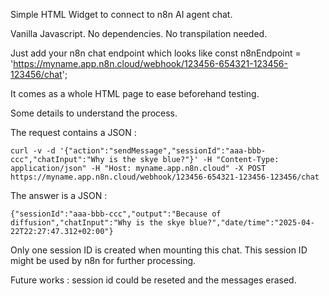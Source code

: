 Simple HTML Widget to connect to n8n AI agent chat. 

Vanilla Javascript. No dependencies. No transpilation needed.

Just add your n8n chat endpoint which looks like 
 const n8nEndpoint = 'https://myname.app.n8n.cloud/webhook/123456-654321-123456-123456/chat';

It comes as a whole HTML page to ease beforehand testing.



Some details to understand the process.

The request contains a JSON : 

    curl -v -d '{"action":"sendMessage","sessionId":"aaa-bbb-ccc","chatInput":"Why is the skye blue?"}' -H "Content-Type: application/json" -H "Host: myname.app.n8n.cloud" -X POST https://myname.app.n8n.cloud/webhook/123456-654321-123456-123456/chat

The answer is a JSON :

    {"sessionId":"aaa-bbb-ccc","output":"Because of diffusion","chatInput":"Why is the skye blue?","date/time":"2025-04-22T22:27:47.312+02:00"}

Only one session ID is created when mounting this chat. This session ID might be used by n8n for further processing.

Future works : session id could be reseted and the messages erased.


